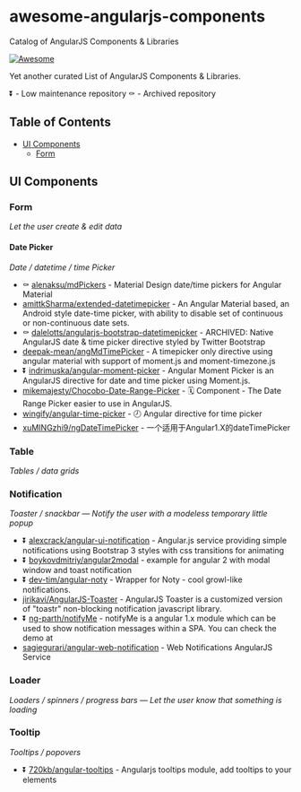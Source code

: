 # awesome-angularjs-components
Catalog of AngularJS Components & Libraries

[![Awesome](https://cdn.rawgit.com/sindresorhus/awesome/d7305f38d29fed78fa85652e3a63e154dd8e8829/media/badge.svg)](https://github.com/sindresorhus/awesome)

Yet another curated List of AngularJS Components & Libraries.

:arrow_double_down: - Low maintenance repository
:coffin: - Archived repository

## Table of Contents

- [UI Components](#ui-components)
  - [Form](#form)

## UI Components

### Form

*Let the user create & edit data*

#### Date Picker

*Date / datetime / time Picker*

- :coffin: [alenaksu/mdPickers](https://github.com/alenaksu/mdPickers) - Material Design date/time pickers for Angular Material
- [amittkSharma/extended-datetimepicker](https://github.com/amittkSharma/extended-datetimepicker) - An Angular Material based, an Android style date-time picker, with ability to disable set of continuous or non-continuous date sets.
- :coffin: [dalelotts/angularjs-bootstrap-datetimepicker](https://github.com/dalelotts/angularjs-bootstrap-datetimepicker) - ARCHIVED: Native AngularJS date & time picker directive styled by Twitter Bootstrap
- [deepak-mean/angMdTimePicker](https://github.com/deepak-mean/angMdTimePicker) - A timepicker only directive using angular material with support of moment.js and moment-timezone.js
- :arrow_double_down: [indrimuska/angular-moment-picker](https://github.com/indrimuska/angular-moment-picker) - Angular Moment Picker is an AngularJS directive for date and time picker using Moment.js.
- [mikemajesty/Chocobo-Date-Range-Picker](https://github.com/mikemajesty/Chocobo-Date-Range-Picker) - 🗓️ Component - The Date Range Picker easier to use in AngularJS.
- [wingify/angular-time-picker](https://github.com/wingify/angular-time-picker) - 🕗 Angular directive for time picker
- [xuMINGzhi9/ngDateTimePicker](https://github.com/xuMINGzhi9/ngDateTimePicker) - 一个适用于Angular1.X的dateTimePicker

### Table

*Tables / data grids*

### Notification

*Toaster / snackbar — Notify the user with a modeless temporary little popup*

- :arrow_double_down: [alexcrack/angular-ui-notification](https://github.com/alexcrack/angular-ui-notification) - Angular.js service providing simple notifications using Bootstrap 3 styles with css transitions for animating
- :arrow_double_down: [boykovdmitriy/angular2modal](https://github.com/boykovdmitriy/angular2modal) - example for angular 2 with modal window and toast notification
- :arrow_double_down: [dev-tim/angular-noty](https://github.com/dev-tim/angular-noty) - Wrapper for Noty - cool growl-like notifications.
- [jirikavi/AngularJS-Toaster](https://github.com/jirikavi/AngularJS-Toaster) - AngularJS Toaster is a customized version of "toastr" non-blocking notification javascript library.
- :arrow_double_down: [ng-parth/notifyMe](https://github.com/ng-parth/notifyMe) - notifyMe is a angular 1.x module which can be used to show notification messages within a SPA. You can check the demo at
- [sagiegurari/angular-web-notification](https://github.com/sagiegurari/angular-web-notification) - Web Notifications AngularJS Service

### Loader

*Loaders / spinners / progress bars — Let the user know that something is loading*

### Tooltip

*Tooltips / popovers*

- :arrow_double_down: [720kb/angular-tooltips](https://github.com/720kb/angular-tooltips) - Angularjs tooltips module, add tooltips to your elements
